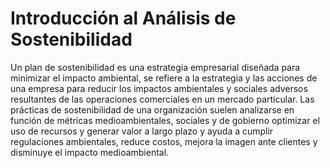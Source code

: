 # Introducción al Análisis de Sostenibilidad


Un plan de sostenibilidad es una estrategia empresarial diseñada para minimizar el impacto ambiental, se refiere a la estrategia y las acciones de una empresa para reducir los
impactos ambientales y sociales adversos resultantes de las operaciones comerciales en un mercado particular. 
Las prácticas de sostenibilidad de una organización suelen analizarse en función de métricas medioambientales, sociales y de gobierno 
optimizar el uso de recursos y generar valor a largo plazo y ayuda a cumplir regulaciones ambientales, reduce costos, mejora la imagen ante clientes y
disminuye el impacto medioambiental.
